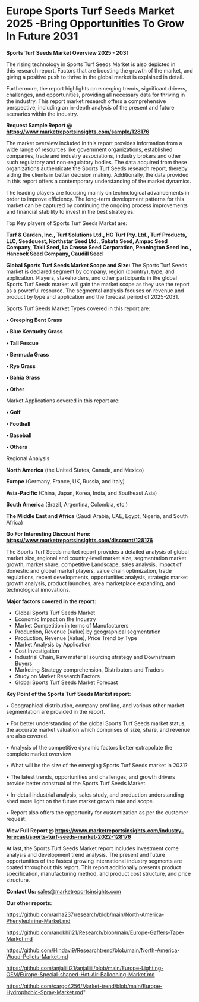  # Europe Sports Turf Seeds Market 2025 -Bring Opportunities To Grow In Future 2031

<Strong> Sports Turf Seeds Market Overview 2025 - 2031</strong>

The rising technology in Sports Turf Seeds Market is also depicted in this research report. Factors that are boosting the growth of the market, and giving a positive push to thrive in the global market is explained in detail.

Furthermore, the report highlights on emerging trends, significant drivers, challenges, and opportunities, providing all necessary data for thriving in the industry. This report market research offers a comprehensive perspective, including an in-depth analysis of the present and future scenarios within the industry.

<strong>Request Sample Report @ <a href=https://www.marketreportsinsights.com/sample/128176>https://www.marketreportsinsights.com/sample/128176</a></strong>

The market overview included in this report provides information from a wide range of resources like government organizations, established companies, trade and industry associations, industry brokers and other such regulatory and non-regulatory bodies. The data acquired from these organizations authenticate the Sports Turf Seeds research report, thereby aiding the clients in better decision making. Additionally, the data provided in this report offers a contemporary understanding of the market dynamics.

The leading players are focusing mainly on technological advancements in order to improve efficiency. The long-term development patterns for this market can be captured by continuing the ongoing process improvements and financial stability to invest in the best strategies.

Top Key players of Sports Turf Seeds Market are:

<strong>Turf & Garden, Inc., Turf Solutions Ltd., HG Turf Pty. Ltd., Turf Products, LLC, Seedquest, Northstar Seed Ltd., Sakata Seed, Ampac Seed Company, Takii Seed, La Crosse Seed Corporation, Pennington Seed Inc., Hancock Seed Company, Caudill Seed</strong>

<strong><b>Global Sports Turf Seeds Market Scope and Size:</b></strong>
The Sports Turf Seeds market is declared segment by company, region (country), type, and application. Players, stakeholders, and other participants in the global Sports Turf Seeds market will gain the market scope as they use the report as a powerful resource. The segmental analysis focuses on revenue and product by type and application and the forecast period of 2025-2031.

Sports Turf Seeds Market Types covered in this report are:

<strong>• Creeping Bent Grass

• Blue Kentuchy Grass

• Tall Fescue

• Bermuda Grass

• Rye Grass

• Bahia Grass

• Other</strong>

Market Applications covered in this report are:

<strong>• Golf

• Football

• Baseball

• Others</strong> 

Regional Analysis

<strong>North America</strong> (the United States, Canada, and Mexico)

<strong>Europe</strong> (Germany, France, UK, Russia, and Italy)

<strong>Asia-Pacific</strong> (China, Japan, Korea, India, and Southeast Asia)

<strong>South America</strong> (Brazil, Argentina, Colombia, etc.)

<strong>The Middle East and Africa</strong> (Saudi Arabia, UAE, Egypt, Nigeria, and South Africa)

<strong>Go For Interesting Discount Here: <a href=https://www.marketreportsinsights.com/discount/128176>https://www.marketreportsinsights.com/discount/128176</a></strong>

The Sports Turf Seeds market report provides a detailed analysis of global market size, regional and country-level market size, segmentation market growth, market share, competitive Landscape, sales analysis, impact of domestic and global market players, value chain optimization, trade regulations, recent developments, opportunities analysis, strategic market growth analysis, product launches, area marketplace expanding, and technological innovations.

<strong><b>Major factors covered in the report:</b></strong>
<ul>
  <li>Global Sports Turf Seeds Market </li>
  <li>Economic Impact on the Industry</li>
  <li>Market Competition in terms of Manufacturers</li>
  <li>Production, Revenue (Value) by geographical segmentation</li>
  <li>Production, Revenue (Value), Price Trend by Type</li>
  <li>Market Analysis by Application</li>
  <li>Cost Investigation</li>
  <li>Industrial Chain, Raw material sourcing strategy and Downstream Buyers</li>
  <li>Marketing Strategy comprehension, Distributors and Traders</li>
  <li>Study on Market Research Factors</li>
  <li>Global Sports Turf Seeds Market Forecast</li>
</ul>

<strong><b>Key Point of the Sports Turf Seeds Market report:</b></strong>

• Geographical distribution, company profiling, and various other market segmentation are provided in the report.

• For better understanding of the global Sports Turf Seeds market status, the accurate market valuation which comprises of size, share, and revenue are also covered.

• Analysis of the competitive dynamic factors better extrapolate the complete market overview

• What will be the size of the emerging Sports Turf Seeds market in 2031?

• The latest trends, opportunities and challenges, and growth drivers provide better construal of the Sports Turf Seeds Market.

• In-detail industrial analysis, sales study, and production understanding shed more light on the future market growth rate and scope.

• Report also offers the opportunity for customization as per the customer request.

<strong><b>View Full Report @ <a href=https://www.marketreportsinsights.com/industry-forecast/sports-turf-seeds-market-2022-128176>https://www.marketreportsinsights.com/industry-forecast/sports-turf-seeds-market-2022-128176</a></b></strong>


At last, the Sports Turf Seeds Market report includes investment come analysis and development trend analysis. The present and future opportunities of the fastest growing international industry segments are coated throughout this report. This report additionally presents product specification, manufacturing method, and product cost structure, and price structure.

<strong>Contact Us:</strong>
sales@marketreportsinsights.com

<strong>Our other reports:</strong>

<a href=https://github.com/arha237/research/blob/main/North-America-Phenylephrine-Market.md>https://github.com/arha237/research/blob/main/North-America-Phenylephrine-Market.md</a>

<a href=https://github.com/anokhi121/Research/blob/main/Europe-Gaffers-Tape-Market.md>https://github.com/anokhi121/Research/blob/main/Europe-Gaffers-Tape-Market.md</a>

<a href=https://github.com/Hindavi9/Researchtrend/blob/main/North-America-Wood-Pellets-Market.md>https://github.com/Hindavi9/Researchtrend/blob/main/North-America-Wood-Pellets-Market.md</a>

<a href=https://github.com/anjaliiii21/anjaliiii/blob/main/Europe-Lighting-OEM/Europe-Special-shaped-Hot-Air-Ballooning-Market.md>https://github.com/anjaliiii21/anjaliiii/blob/main/Europe-Lighting-OEM/Europe-Special-shaped-Hot-Air-Ballooning-Market.md</a>

<a href=https://github.com/cargo4256/Market-trend/blob/main/Europe-Hydrophobic-Spray-Market.md>https://github.com/cargo4256/Market-trend/blob/main/Europe-Hydrophobic-Spray-Market.md</a>"
